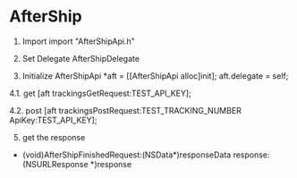 # AfterShip

1. Import
import "AfterShipApi.h"

2. Set Delegate
AfterShipDelegate

3. Initialize
AfterShipApi *aft = [[AfterShipApi alloc]init];
aft.delegate = self;

4.1. get
[aft trackingsGetRequest:TEST_API_KEY];

4.2. post
[aft trackingsPostRequest:TEST_TRACKING_NUMBER ApiKey:TEST_API_KEY];

5. get the response
- (void)AfterShipFinishedRequest:(NSData*)responseData response:(NSURLResponse *)response
